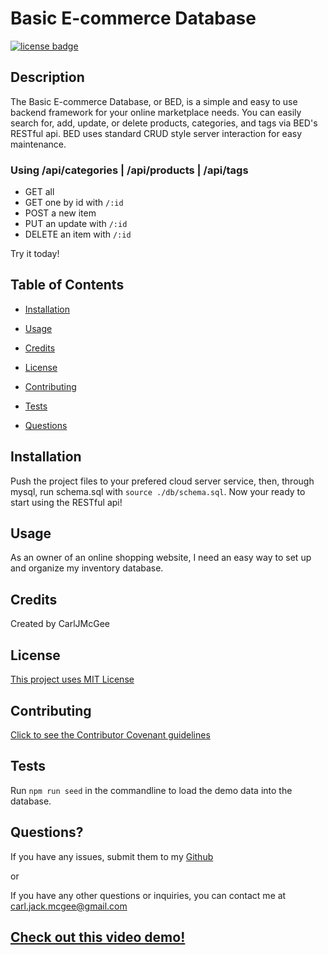 # Basic E-commerce Database

[![license badge](https://img.shields.io/badge/license-MIT--License-blue)](#License)

## Description

The Basic E-commerce Database, or BED, is a simple and easy to use backend framework for your online marketplace needs. You can easily search for, add, update, or delete products, categories, and tags via BED's RESTful api. BED uses standard CRUD style server interaction for easy maintenance.

### Using /api/categories | /api/products | /api/tags

- GET all
- GET one by id with `/:id`
- POST a new item
- PUT an update with `/:id`
- DELETE an item with `/:id`

Try it today!

## Table of Contents

- [Installation](#installation)

- [Usage](#usage)

- [Credits](#credits)

- [License](#license)

- [Contributing](#contributing)

- [Tests](#tests)

- [Questions](#questions)

## Installation

Push the project files to your prefered cloud server service, then, through mysql, run schema.sql with `source ./db/schema.sql`. Now your ready to start using the RESTful api!

## Usage

As an owner of an online shopping website, I need an easy way to set up and organize my inventory database.

## Credits

Created by CarlJMcGee

## License

[This project uses MIT License](./mit.txt)

## Contributing

[Click to see the Contributor Covenant guidelines](./code_of_conduct.md)

## Tests

Run `npm run seed` in the commandline to load the demo data into the database.

## Questions?

If you have any issues, submit them to my [Github](https://github.com/CarlJMcGee)

or

If you have any other questions or inquiries, you can contact me at [carl.jack.mcgee@gmail.com](mailto:carl.jack.mcgee@gmail.com)

## [Check out this video demo!](https://youtu.be/udZsrOTPB4I)
